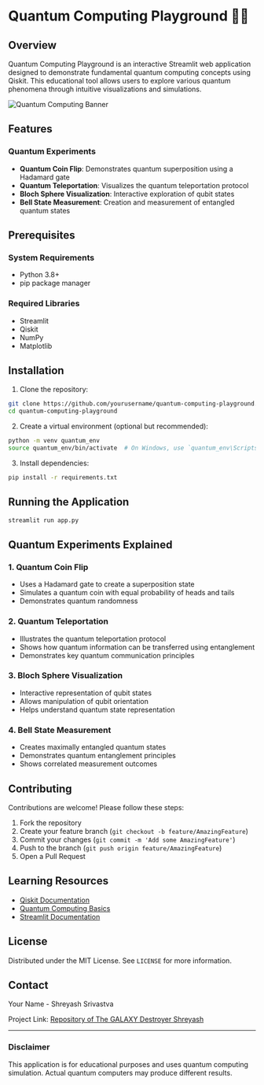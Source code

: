 # Quantum Computing Playground 🔬🔮

## Overview

Quantum Computing Playground is an interactive Streamlit web application designed to demonstrate fundamental quantum computing concepts using Qiskit. This educational tool allows users to explore various quantum phenomena through intuitive visualizations and simulations.

![Quantum Computing Banner](https://via.placeholder.com/800x300.png?text=Quantum+Computing+Playground)

## Features

### Quantum Experiments
- **Quantum Coin Flip**: Demonstrates quantum superposition using a Hadamard gate
- **Quantum Teleportation**: Visualizes the quantum teleportation protocol
- **Bloch Sphere Visualization**: Interactive exploration of qubit states
- **Bell State Measurement**: Creation and measurement of entangled quantum states

## Prerequisites

### System Requirements
- Python 3.8+
- pip package manager

### Required Libraries
- Streamlit
- Qiskit
- NumPy
- Matplotlib

## Installation

1. Clone the repository:
```bash
git clone https://github.com/yourusername/quantum-computing-playground.git
cd quantum-computing-playground
```

2. Create a virtual environment (optional but recommended):
```bash
python -m venv quantum_env
source quantum_env/bin/activate  # On Windows, use `quantum_env\Scripts\activate`
```

3. Install dependencies:
```bash
pip install -r requirements.txt
```

## Running the Application

```bash
streamlit run app.py
```

## Quantum Experiments Explained

### 1. Quantum Coin Flip
- Uses a Hadamard gate to create a superposition state
- Simulates a quantum coin with equal probability of heads and tails
- Demonstrates quantum randomness

### 2. Quantum Teleportation
- Illustrates the quantum teleportation protocol
- Shows how quantum information can be transferred using entanglement
- Demonstrates key quantum communication principles

### 3. Bloch Sphere Visualization
- Interactive representation of qubit states
- Allows manipulation of qubit orientation
- Helps understand quantum state representation

### 4. Bell State Measurement
- Creates maximally entangled quantum states
- Demonstrates quantum entanglement principles
- Shows correlated measurement outcomes

## Contributing

Contributions are welcome! Please follow these steps:

1. Fork the repository
2. Create your feature branch (`git checkout -b feature/AmazingFeature`)
3. Commit your changes (`git commit -m 'Add some AmazingFeature'`)
4. Push to the branch (`git push origin feature/AmazingFeature`)
5. Open a Pull Request

## Learning Resources

- [Qiskit Documentation](https://qiskit.org/documentation/)
- [Quantum Computing Basics](https://www.ibm.com/quantum-computing/learn/what-is-quantum-computing/)
- [Streamlit Documentation](https://docs.streamlit.io/)

## License

Distributed under the MIT License. See `LICENSE` for more information.

## Contact

Your Name - Shreyash Srivastva

Project Link: [Repository of The GALAXY Destroyer Shreyash](https://github.com/shreyazh/Quant-Comp-Project.git)

---

### Disclaimer
This application is for educational purposes and uses quantum computing simulation. Actual quantum computers may produce different results.
